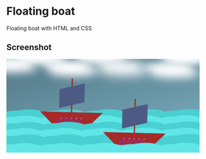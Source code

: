 # Floating boat

Floating boat with HTML and CSS

## Screenshot

![screenshot-desktop](./screenshot-desktop.jpg)
